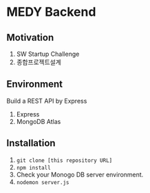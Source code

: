 # MEDY Backend

## Motivation
1. SW Startup Challenge
2. 종합프로젝트설계

## Environment

Build a REST API by Express

1. Express
2. MongoDB Atlas

## Installation

1. `git clone [this repository URL]`
2. `npm install`
3. Check your Monogo DB server environment.
4. `nodemon server.js`

